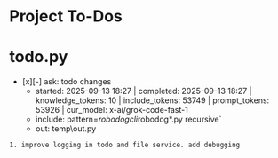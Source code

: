 # Project To-Dos


# todo.py
- [x][-] ask: todo changes
  - started: 2025-09-13 18:27 | completed: 2025-09-13 18:27 | knowledge_tokens: 10 | include_tokens: 53749 | prompt_tokens: 53926 | cur_model: x-ai/grok-code-fast-1
  - include: pattern=*robodogcli*robodog*.py  recursive`
  - out:  temp\out.py
```knowledge
1. improve logging in todo and file service. add debugging
```

